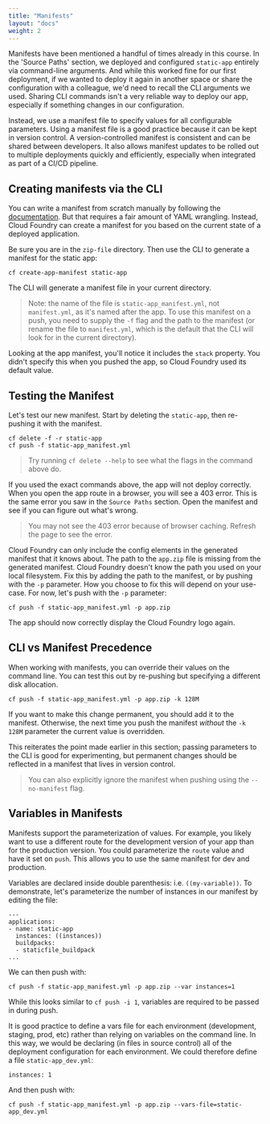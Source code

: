 ```yaml
---
title: "Manifests"
layout: "docs"
weight: 2
---
```


Manifests have been mentioned a handful of times already in this course. In the 'Source Paths' section, we deployed and configured `static-app` entirely via command-line arguments. And while this worked fine for our first deployment, if we wanted to deploy it again in another space or share the configuration with a colleague, we'd need to recall the CLI arguments we used. Sharing CLI commands isn't a very reliable way to deploy our app, especially if something changes in our configuration.

Instead, we use a manifest file to specify values for all configurable parameters. Using a manifest file is a good practice because it can be kept in version control. A version-controlled manifest is consistent and can be shared between developers. It also allows manifest updates to be rolled out to multiple deployments quickly and efficiently, especially when integrated as part of a CI/CD pipeline.

## Creating manifests via the CLI

You can write a manifest from scratch manually by following the [documentation](https://docs.cloudfoundry.org/devguide/deploy-apps/manifest-attributes.html). But that requires a fair amount of YAML wrangling. Instead, Cloud Foundry can create a manifest for you based on the current state of a deployed application. 

Be sure you are in the `zip-file` directory.
Then use the CLI to generate a manifest for the static app:

```
cf create-app-manifest static-app
```

The CLI will generate a manifest file in your current directory.

> Note: the name of the file is `static-app_manifest.yml`, not `manifest.yml`, as it's named after the app. To use this manifest on a push, you need to supply the `-f` flag and the path to the manifest (or rename the file to `manifest.yml`, which is the default that the CLI will look for in the current directory).

Looking at the app manifest, you'll notice it includes the `stack` property. You didn't specify this when you pushed the app, so Cloud Foundry used its default value.

## Testing the Manifest

Let's test our new manifest. Start by deleting the `static-app`, then re-pushing it with the manifest.

```
cf delete -f -r static-app
cf push -f static-app_manifest.yml 
```

> Try running `cf delete --help` to see what the flags in the command above do.

If you used the exact commands above, the app will not deploy correctly. When you open the app route in a browser, you will see a 403 error. This is the same error you saw in the `Source Paths` section. Open the manifest and see if you can figure out what's wrong.

> You may not see the 403 error because of browser caching. Refresh the page to see the error.

Cloud Foundry can only include the config elements in the generated manifest that it knows about. The path to the `app.zip` file is missing from the generated manifest. Cloud Foundry doesn't know the path you used on your local filesystem. Fix this by adding the path to the manifest, or by pushing with the `-p` parameter. How you choose to fix this will depend on your use-case. For now, let's push with the `-p` parameter:

```
cf push -f static-app_manifest.yml -p app.zip
```

The app should now correctly display the Cloud Foundry logo again.

## CLI vs Manifest Precedence


When working with manifests, you can override their values on the command line. You can test this out by re-pushing but specifying a different disk allocation.

```
cf push -f static-app_manifest.yml -p app.zip -k 128M
```

If you want to make this change permanent, you should add it to the manifest. Otherwise, the next time you push the manifest _without_ the `-k 128M` parameter the current value is overridden.

This reiterates the point made earlier in this section; passing parameters to the CLI is good for experimenting, but permanent changes should be reflected in a manifest that lives in version control.

> You can also explicitly ignore the manifest when pushing using the `--no-manifest` flag.

## Variables in Manifests

Manifests support the parameterization of values. For example, you likely want to use a different route for the development version of your app than for the production version. You could parameterize the `route` value and have it set on `push`. This allows you to use the same manifest for dev and production. 

Variables are declared inside double parenthesis: i.e. `((my-variable))`. To demonstrate, let's parameterize the number of instances in our manifest by editing the file:

```
---
applications:
- name: static-app
  instances: ((instances))
  buildpacks:
  - staticfile_buildpack
...  
```

We can then push with:

```
cf push -f static-app_manifest.yml -p app.zip --var instances=1
```

While this looks similar to `cf push -i 1`, variables are required to be passed in during push. 

It is good practice to define a vars file for each environment (development, staging, prod, etc) rather than relying on variables on the command line. In this way, we would be declaring (in files in source control) all of the deployment configuration for each environment. We could therefore define a file `static-app_dev.yml`:

```
instances: 1
```

And then push with:

```
cf push -f static-app_manifest.yml -p app.zip --vars-file=static-app_dev.yml
```